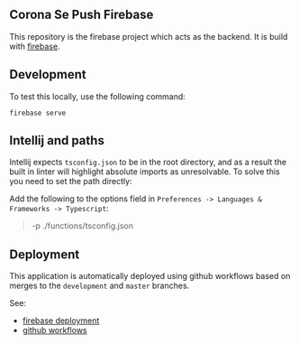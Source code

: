 ## Corona Se Push Firebase

This repository is the firebase project which acts as the backend. It is build with [firebase](https://firebase.google.com/).

## Development
To test this locally, use the following command:

```shell script
firebase serve
```

## Intellij and paths
Intellij expects `tsconfig.json` to be in the root directory, and as a result the built in linter will highlight 
absolute imports as unresolvable. To solve this you need to set the path directly:

Add the following to the options field in `Preferences -> Languages & Frameworks -> Typescript`:
> -p ./functions/tsconfig.json

## Deployment
This application is automatically deployed using github workflows based on merges to the `development` and `master` branches.

See:
* [firebase deployment](https://firebase.google.com/docs/hosting/deploying)
* [github workflows](https://help.github.com/en/actions/automating-your-workflow-with-github-actions/configuring-a-workflow)
